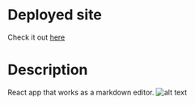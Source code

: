 # Deployed site

Check it out [here](https://luft-react-markdown.netlify.app)

# Description

React app that works as a markdown editor.
![alt text](https://i.imgur.com/uOyEM01.png)

